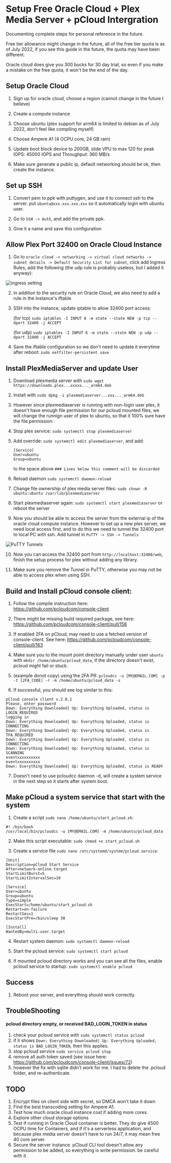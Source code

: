 # Setup Free Oracle Cloud + Plex Media Server + pCloud Intergration

Documenting complete steps for personal reference in the future. 

Free tier allowance might change in the future, all of the free tier quota is as of July 2022, if you see this guide in the future, the quota may have been different.

Oracle cloud does give you 300 bucks for 30 day trial, so even if you make a mistake on the free quota, it won't be the end of the day.


## Setup Oracle Cloud

1. Sign up for oracle cloud, choose a region (cannot change in the future I believe)

2. Create a compute instance

3. Choose ubuntu (plex support for arm64 is limited to debian as of July 2022, don't feel like compiling myself)
  
4. Choose Ampere A1 (4 OCPU core, 24 GB ram)
  
5. Update boot block device to 200GB, slide VPU to max 120 for peak IOPS: 45000 IOPS and Throughput: 360 MB/s
  
6. Make sure generate a public ip, default networking should be ok, then create the instance.


## Set up SSH

1. Convert pem to ppk with puttygen, and use it to connect ssh to the server. put `ubuntu@xxx.xxx.xxx.xxx` so it automatically login with ubuntu user.

2. Go to `SSH -> Auth`, and add the private ppk.

3. Give it a name and save this configuration


## Allow Plex Port 32400 on Oracle Cloud Instance

1. Go to `oracle cloud -> networking -> virtual cloud networks -> subnet details -> Default Security List for subnet`, click add Ingress Rules, add the following (the udp rule is probably useless, but I added it anyway):

![ingress setting](https://github.com/MingyaoLiu/plex_pcloud_oracle_cloud_free/blob/main/oracle_ingress_rules.png?raw=true)
  
2. In addition to the security rule on Oracle Cloud, we also need to add a rule in the instance's iftable

3. SSH into the instance, update iptable to allow 32400 port access: 
  
      (for tcp) `sudo iptables -I INPUT 6 -m state --state NEW -p tcp --dport 32400 -j ACCEPT` 
  
      (for udp) `sudo iptables -I INPUT 6 -m state --state NEW -p udp --dport 32400 -j ACCEPT`
  
  
4. Save the iftable configuration so we don't need to update it everytime after reboot: `sudo netfilter-persistent save`
  
 
## Install PlexMediaServer and update User

1. Download plexmedia server with `sudo wget https://downloads.plex...xxxxx..._arm64.deb`
  
2. Install with `sudo dpkg -i plexmediaserver...xxx..._arm64.deb`
  
3. However since plexmediaserver is running with non-login user plex, it doesn't have enough file permission for our pcloud mounted files, we will change the runnign user of plex to ubuntu, so that it 100% sure have the file permission:
  
4. Stop plex service: `sudo systemctl stop plexmediaserver`
  
5. Add override: `sudo systemctl edit plexmediaserver`, and add:
    
   ```
   [Service]
   User=ubuntu
   Group=ubuntu
   ```
      
   to the space above `### Lines below this comment will be discarded`
      
6. Reload daemon `sudo systemctl daemon-reload`
    
7. Change file ownership of plex media server files: `sudo chown -R ubuntu:ubuntu /var/lib/plexmediaserver`
    
8. Start plexmediaserver again: `sudo systemctl start plexmediaserver` or reboot the server
    
9. Now you should be able to access the server from the external ip of the oracle cloud compute instance. However to set up a new plex server, we need local access first, and to do this we need to tunnel the 32400 port to local PC with ssh. Add tunnel in `PuTTY -> SSH -> Tunnels`

![PuTTY Tunnels](https://github.com/MingyaoLiu/plex_pcloud_oracle_cloud_free/blob/main/Putty_tunnel.png?raw=true)
  
10. Now you can access the 32400 port from `http://localhost:32400/web`, finish the setup process for plex without adding any library.
  
11. Make sure you remove the Tunnel in PuTTY, otherwise you may not be able to access plex when using SSH.
  
 
## Build and Install pCloud console client:

1. Follow the compile instruction here: https://github.com/pcloudcom/console-client
  
2. There might be missing build required package, see here: https://github.com/pcloudcom/console-client/pull/158
  
3. If enabled 2FA on pCloud, may need to use a fetched version of console-client. See here: https://github.com/pcloudcom/console-client/pull/163
  
4. Make sure you to the mount point directory manually under user `ubuntu` with `mkdir /home/ubuntu/pcloud_data`, if the directory doesn't exist, pcloud might fail or stuck.
  
5. (example donot copy) using the 2FA PR: `pcloudcc -u [MY@EMAIL.COM] -p -t [2FA_CODE] -r -m /home/ubuntu/pcloud_data -s`
  
6. If successful, you should see log similar to this: 
  
  ```
  pCloud console client v.2.0.1
  Please, enter password
  Down: Everything Downloaded| Up: Everything Uploaded, status is LOGIN_REQUIRED
  logging in
  Down: Everything Downloaded| Up: Everything Uploaded, status is CONNECTING
  Down: Everything Downloaded| Up: Everything Uploaded, status is TFA_REQUIRED
  Down: Everything Downloaded| Up: Everything Uploaded, status is CONNECTING
  Down: Everything Downloaded| Up: Everything Uploaded, status is SCANNING
  eventxxxxxxxxxx
  eventxxxxxxxxxx
  Down: Everything Downloaded| Up: Everything Uploaded, status is READY
  ```
  
7. Doesn't need to use pcloudcc daemon -d, will create a system service in the next step so it starts after system boot.
  
  
## Make pCloud a system service that start with the system

1. Create a script `sudo nano /home/ubuntu/start_pcloud.sh`:
  
  ```
  #! /bin/bash
  /usr/local/bin/pcloudcc -u [MY@EMAIL.COM] -m /home/ubuntu/pcloud_data
  ```
    
2. Make this script executable: `sudo chmod +x start_pcloud.sh`
    
3. Create a service file `sudo nano /etc/systemd/system/pcloud.service`:
  
  ```
  [Unit]
  Description=pCloud Start Service
  After=network-online.target
  StartLimitBurst=5
  StartLimitIntervalSec=10

  [Service]
  User=ubuntu
  Group=ubuntu
  Type=simple
  ExecStart=/home/ubuntu/start_pcloud.sh
  Restart=on-failure
  RestartSec=1
  ExecStartPre=/bin/sleep 30

  [Install]
  WantedBy=multi-user.target
  ```
  
4. Restart system daemon: `sudo systemctl daemon-reload`
5. Start the pcloud service: `sudo systemctl start pcloud`
  
6. If mounted pcloud directory works and you can see all the files, enable pcloud service to startup: `sudo systemctl enable pcloud`


## Success 

1. Reboot your server, and everything should work correctly.

## TroubleShooting
#### pcloud directory empty, or received BAD_LOGIN_TOKEN in status
1. check your pcloud service with `sudo systemctl status pcloud`
2. if it shows `Down: Everything Downloaded| Up: Everything Uploaded, status is BAD_LOGIN_TOKEN`, then this applies.
3. stop pcloud service `sudo service pcloud stop`
4. remove all auth token saved (see issue here: https://github.com/pcloudcom/console-client/issues/72)
5. however the fix with sqlite didn't work for me. I had to delete the .pcloud folder, and re-authenticate.


## TODO

1. Encrypt files on client side with secret, so DMCA won't take it down
2. Find the best transcoding setting for Ampere A1.
4. Test how much oracle cloud instance cost if adding more cores.
5. Explore other cloud storage options
6. Test if running in Oracle Cloud container is better. They do give 4500 OCPU time for Containers, and if it's a serverless application, and because plex media server doesn't have to run 24/7, it may mean free 40 core server.
7. Secure the server instance. pCloud CLI tool doesn't allow any permission to be added, so everything is write permission. be careful with it.

